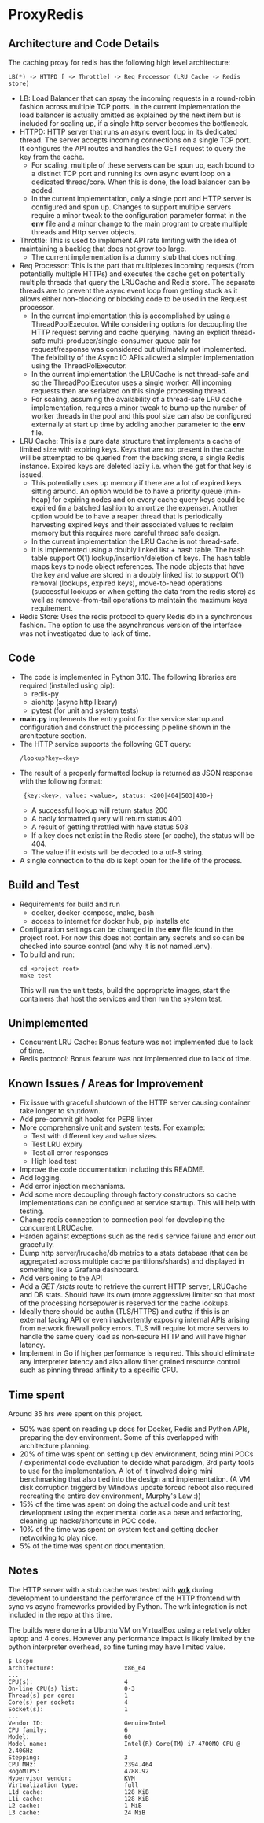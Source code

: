 # ProxyRedis

## Architecture and Code Details
The caching proxy for redis has the following high level architecture:
```
LB(*) -> HTTPD [ -> Throttle] -> Req Processor (LRU Cache -> Redis store)
```
- LB: Load Balancer that can spray the incoming requests in a round-robin fashion across multiple TCP ports. In the current implementation the load balancer is actually omitted as explained by the next item but is included for scaling up, if a single http server becomes the bottleneck.
- HTTPD: HTTP server that runs an async event loop in its dedicated thread. The server accepts incoming connections on a single TCP port. It configures the API routes and handles the GET request to query the key from the cache.
  - For scaling, multiple of these servers can be spun up, each bound to a distinct TCP port and running its own async event loop on a dedicated thread/core. When this is done, the load balancer can be added.
  - In the current implementation, only a single port and HTTP server is configured and spun up. Changes to support multiple servers require a minor tweak to the configuration parameter format in the **env** file and a minor change to the main program to create multiple threads and Http server objects.
- Throttle: This is used to implement API rate limiting with the idea of maintaining a backlog that does not grow too large.
  - The current implementation is a dummy stub that does nothing.
- Req Processor: This is the part that multiplexes incoming requests (from potentially multiple HTTPs) and executes the cache get on potentially multiple threads that query the LRUCache and Redis store. The separate threads are to prevent the async event loop from getting stuck as it allows either non-blocking or blocking code to be used in the Request processor.
    - In the current implementation this is accomplished by using a ThreadPoolExecutor. While considering options for decoupling the HTTP request serving and cache querying, having an explicit thread-safe multi-producer/single-consumer queue pair for request/response was considered but ultimately not implemented. The felxibility of the Async IO APIs allowed a simpler implementation using the ThreadPolExecutor.
    - In the current implementation the LRUCache is not thread-safe and so the ThreadPoolExecutor uses a single worker. All incoming requests then are serialzed on this single processing thread.
    - For scaling, assuming the availability of a thread-safe LRU cache implementation, requires a minor tweak to bump up the number of worker threads in the pool and this pool size can also be configured externally at start up time by adding another parameter to the **env** file.
- LRU Cache: This is a pure data structure that implements a cache of limited size with expiring keys. Keys that are not present in the cache will be attempted to be queried from the backing store, a single Redis instance. Expired keys are deleted lazily i.e. when the get for that key is issued. 
    - This potentially uses up memory if there are a lot of expired keys sitting around. An option would be to have a priority queue (min-heap) for expiring nodes and on every cache query keys could be expired (in a batched fashion to amortize the expense). Another option would be to have a reaper thread that is periodically harvesting expired keys and their associated values to reclaim memory but this requires more careful thread safe design.
    - In the current implementation the LRU Cache is not thread-safe.
    - It is implemented using a doubly linked list + hash table. The hash table support O(1) lookup/insertion/deletion of keys. The hash table maps keys to node object references. The node objects that have the key and value are stored in a doubly linked list to support O(1) removal (lookups, expired keys), move-to-head operations (successful lookups or when getting the data from the redis store) as well as remove-from-tail operations to maintain the maximum keys requirement.
- Redis Store: Uses the redis protocol to query Redis db in a synchronous fashion. The option to use the asynchronous version of the interface was not investigated due to lack of time.

## Code
- The code is implemented in Python 3.10. The following libraries are required (installed using pip):
  - redis-py
  - aiohttp (async http library)
  - pytest (for unit and system tests)
- **main.py** implements the entry point for the service startup and configuration and construct the processing pipeline shown in the architecture section.
- The HTTP service supports the following GET query:
  ```
  /lookup?key=<key>
  ```
- The result of a properly formatted lookup is returned as JSON response with the following format:
  ```
   {key:<key>, value: <value>, status: <200|404|503|400>}
  ```
  - A successful lookup will return status 200
  - A badly formatted query will return status 400
  - A result of getting throttled with have status 503
  - If a key does not exist in the Redis store (or cache), the status will be 404.
  - The value if it exists will be decoded to a utf-8 string.
- A single connection to the db is kept open for the life of the process.

## Build and Test
- Requirements for build and run
  - docker, docker-compose, make, bash
  - access to internet for docker hub, pip installs etc
- Configuration settings can be changed in the **env** file found in the project root. For now this does not contain any secrets and so can be checked into source control (and why it is not named .env).
- To build and run:
  ```
  cd <project root>
  make test
  ```
  This will run the unit tests, build the appropriate images, start the containers that host the services and then run the system test. 

## Unimplemented

- Concurrent LRU Cache: Bonus feature was not implemented due to lack of time.
- Redis protocol:  Bonus feature was not implemented due to lack of time.

## Known Issues / Areas for Improvement
- Fix issue with graceful shutdown of the HTTP server causing container take longer to shutdown.
- Add pre-commit git hooks for PEP8 linter
- More comprehensive unit and system tests. For example:
  - Test with different key and value sizes.
  - Test LRU expiry
  - Test all error responses
  - High load test
- Improve the code documentation including this README.
- Add logging.
- Add error injection mechanisms.
- Add some more decoupling through factory constructors so cache implementations can be configured at service startup. This will help with testing.
- Change redis connection to connection pool for developing the concurrent LRUCache.
- Harden against exceptions such as the redis service failure and error out gracefully.
- Dump http server/lrucache/db metrics to a stats database (that can be aggregated across multiple cache partitions/shards) and displayed in something like a Grafana dashboard.
- Add versioning to the API
- Add a _GET /stats_ route to retrieve the current HTTP server, LRUCache and DB stats. Should have its own (more aggressive) limiter so that most of the processing horsepower is reserved for the cache lookups.
- Ideally there should be authn (TLS/HTTPS) and authz if this is an external facing API or even inadvertently exposing internal APIs arising from network firewall policy errors. TLS will require lot more servers to handle the same query load as non-secure HTTP and will have higher latency.
- Implement in Go if higher performance is required. This should eliminate any interpreter latency and also allow finer grained resource control such as pinning thread affinity to a specific CPU.

## Time spent
Around 35 hrs were spent on this project.
- 50% was spent on reading up docs for Docker, Redis and Python APIs, preparing the dev environment. Some of this overlapped with architecture planning.
- 20% of time was spent on setting up dev environment, doing mini POCs / experimental code evaluation to decide what paradigm, 3rd party tools to use for the implementation. A lot of it involved doing mini benchmarking that also tied into the design and implementation. (A VM disk corruption triggerd by WIndows update forced reboot also required recreating the entire dev environment, Murphy's Law :))
- 15% of the time was spent on doing the actual code and unit test development using the experimental code as a base and refactoring, cleaning up hacks/shortcuts in POC code.
- 10% of the time was spent on system test and getting docker networking to play nice.
- 5% of the time was spent on documentation.

## Notes
The HTTP server with a stub cache was tested with [**wrk**](https://github.com/wg/wrk) during development to understand the performance of the HTTP frontend with sync vs async frameworks provided by Python. The wrk integration is not included in the repo at this time.

The builds were done in a Ubuntu VM on VirtualBox using a relatively older laptop and 4 cores. However any performance impact is likely limited by the python interpreter overhead, so fine tuning may have limited value.
```
$ lscpu
Architecture:                    x86_64
...
CPU(s):                          4
On-line CPU(s) list:             0-3
Thread(s) per core:              1
Core(s) per socket:              4
Socket(s):                       1
...
Vendor ID:                       GenuineIntel
CPU family:                      6
Model:                           60
Model name:                      Intel(R) Core(TM) i7-4700MQ CPU @ 2.40GHz
Stepping:                        3
CPU MHz:                         2394.464
BogoMIPS:                        4788.92
Hypervisor vendor:               KVM
Virtualization type:             full
L1d cache:                       128 KiB
L1i cache:                       128 KiB
L2 cache:                        1 MiB
L3 cache:                        24 MiB

```
